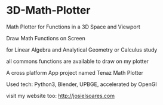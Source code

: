 # 3D-Math-Plotter
Math Plotter for Functions in a 3D Space and Viewport

Draw Math Functions on Screen

for Linear Algebra and Analytical Geometry or Calculus study

all commons functions are available to draw on my plotter

A cross platform App project named Tenaz Math Plotter

Used tech: Python3, Blender, UPBGE, accelerated by OpenGl

visit my website too: http://josielsoares.com
